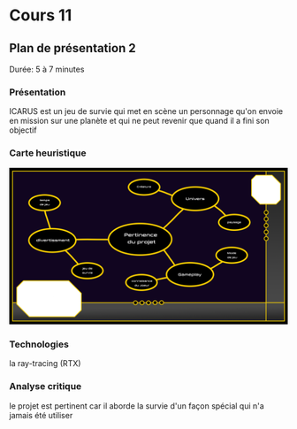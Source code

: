 # Cours 11
## Plan de présentation 2 
Durée: 5 à 7 minutes

### Présentation
ICARUS est un jeu de survie qui met en scène un personnage qu'on envoie en mission sur une planète et qui ne peut revenir que quand il a fini son objectif

### Carte heuristique
![carte](images/pp_5.png) 

### Technologies
la ray-tracing (RTX)

### Analyse critique
le projet est pertinent car il aborde la survie d'un façon spécial qui n'a jamais été utiliser
